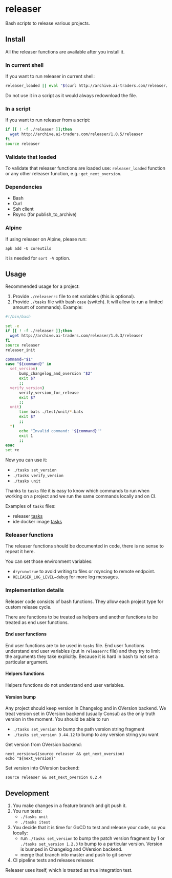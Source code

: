 # releaser

Bash scripts to release various projects.

## Install
All the releaser functions are available after you install it.

### In current shell
If you want to run releaser in current shell:
```bash
releaser_loaded || eval "$(curl http://archive.ai-traders.com/releaser/1.0.5/releaser)"
```
 Do not use it in a script as it would always redownload the file.

### In a script

If you want to run releaser from a script:
```bash
if [[ ! -f ./releaser ]];then
  wget http://archive.ai-traders.com/releaser/1.0.5/releaser
fi
source releaser
```

### Validate that loaded

To validate that releaser functions are loaded use: `releaser_loaded` function
or any other releaser function, e.g.: `get_next_oversion`.

### Dependencies
* Bash
* Curl
* Ssh client
* Rsync (for publish_to_archive)

### Alpine
If using releaser on Alpine, please run:
```
apk add -U coreutils
```
it is needed for `sort -V` option.

## Usage
Recommended usage for a project:
1. Provide `./releaserrc` file to set variables (this is optional).
1. Provide `./tasks` file with bash `case` (switch). It will allow to run
 a limited amount of commands). Example:

```bash
#!/bin/bash

set -e
if [[ ! -f ./releaser ]];then
  wget http://archive.ai-traders.com/releaser/1.0.3/releaser
fi
source releaser
releaser_init

command="$1"
case "${command}" in
  set_version)
      bump_changelog_and_oversion "$2"
      exit $?
      ;;
  verify_version)
      verify_version_for_release
      exit $?
      ;;
  unit)
      time bats ./test/unit/*.bats
      exit $?
      ;;
  *)
      echo "Invalid command: '${command}'"
      exit 1
      ;;
esac
set +e
```

Now you can use it:
* `./tasks set_version`
* `./tasks verify_version`
* `./tasks unit`

Thanks to `tasks` file it is easy to know which commands to run when working on a project and we
run the same commands locally and on CI.

Examples of `tasks` files:
 * releaser [tasks](./tasks)
 * ide docker image [tasks](./test/integration/test-files/ide-docker-image/tasks)

### Releaser functions
The releaser functions should be documented in code, there is no sense to repeat it here.

You can set those environment variables:
  * `dryrun=true` to avoid writing to files or rsyncing to remote endpoint.
  * `RELEASER_LOG_LEVEL=debug` for more log messages.


### Implementation details
Releaser code consists of bash functions. They allow each project type for custom release cycle.

There are functions to be treated as helpers and another functions to be treated as end user functions.

#### End user functions
End user functions are to be used in `tasks` file. End user functions understand
 end user variables (put in `releaserrc` file) and they try to limit the arguments
 they take explicitly. Because it is hard in bash to not set a particular argument.

#### Helpers functions
Helpers functions do not understand end user variables.

#### Version bump
Any project should keep version in Changelog and in OVersion backend.
We treat version set in OVersion backend (usually Consul) as the only truth
 version in the moment. You should be able to run
   * `./tasks set_version` to bump the path version string fragment
   * `./tasks set_version 3.44.12` to bump to any version string you want

Get version from OVersion backend:
```
next_version=$(source releaser && get_next_oversion)
echo "${next_version}"
```

Set version into OVersion backend:
```
source releaser && set_next_oversion 0.2.4
```

## Development
1. You make changes in a feature branch and git push it.
1. You run tests:
   * `./tasks unit`
   * `./tasks itest`
1. You decide that it is time for GoCD to test and release your code, so you locally:
    * run `./tasks set_version` to bump the patch version fragment by 1 or
    `./tasks set_version 1.2.3` to bump to a particular version. Version is bumped in Changelog and OVersion backend.
    * merge that branch into master and push to git server
1. CI pipeline tests and releases releaser.

Releaser uses itself, which is treated as true integration test.
